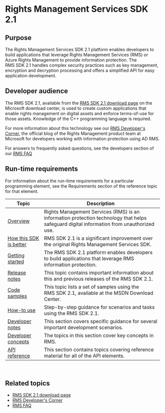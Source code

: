 Rights Management Services SDK 2.1
=====================================================================================================================

<span id="purpose"></span>Purpose
---------------------------------

The Rights Management Services SDK 2.1 platform enables developers to build applications that leverage Rights Management Services (RMS) or Azure Rights Management to provide information protection. The RMS SDK 2.1 handles complex security practices such as key management, encryption and decryption processing and offers a simplified API for easy application development.

<span id="developer_audience_heading"></span>Developer audience
---------------------------------------------------------------

The RMS SDK 2.1, available from the [RMS SDK 2.1 download page](http://www.microsoft.com/en-us/download/details.aspx?id=38397) on the Microsoft download center, is used to create custom applications that enable rights management on digital assets and enforce terms-of-use for those assets. Knowledge of the C++ programming language is required.

For more information about this technology see our [RMS Developer's Corner](http://blogs.msdn.com/b/rms/archive/2012/05/31/official-release-of-ad-rms-sdk-2-0-and-ad-rms-client-2-0.aspx), the official blog of the Rights Management product team at Microsoft for developers working with information protection using AD RMS.

For answers to frequently asked questions, see the developers section of our [RMS FAQ](http://aka.ms/adrmsfaq )

Run-time requirements
---------------------

For information about the run-time requirements for a particular programming element, see the Requirements section of the reference topic for that element.

|Topic|Description|
|-----|--------|
|[Overview](ad_rms_overview.md)|Rights Management Services (RMS) is an information protection technology that helps safeguard digital information from unauthorized use.|
|[How this SDK is better](differences_between_ad_rms_and_ad_rms_2_0.md)|RMS SDK 2.1 is a significant improvement over the original Rights Management Services SDK.|
|[Getting started](getting_started_with_ad_rms_2_0.md)|The RMS SDK 2.1 platform enables developers to build applications that leverage RMS information protection.|
|[Release notes](release_notes__rtm_.md)|This topic contains important information about this and previous releases of the RMS SDK 2.1.|
|[Code samples](samples.md)|This topic lists a set of samples using the RMS SDK 2.1, available at the MSDN Download Center.|
|[How-to use](how_to_use_msipc.md)|Step-by-step guidance for scenarios and tasks using the RMS SDK 2.1.|
|[Developer notes](developer_notes.md)|This section covers specific guidance for several important development scenarios.|
|[Developer concepts](ad_rms_concepts-nav.md)|The topics in this section cover key concepts in RMS.|
|[API reference](xref:msipc.msipc_constants)|This section contains topics covering reference material for all of the API elements.|

 

<span id="related_topics"></span>Related topics
-----------------------------------------------

* [RMS SDK 2.1 download page](http://www.microsoft.com/en-us/download/details.aspx?id=38397)
* [RMS Developer's Corner](http://blogs.msdn.com/b/rms/archive/2012/05/31/official-release-of-ad-rms-sdk-2-0-and-ad-rms-client-2-0.aspx)
* [RMS FAQ](http://aka.ms/adrmsfaq )
 

 
